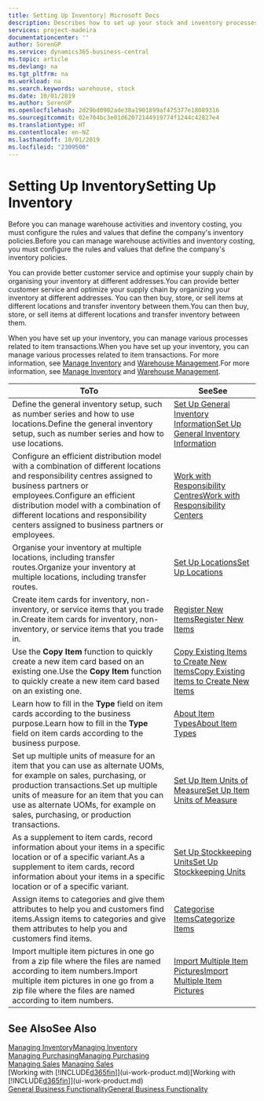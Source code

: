 ```yaml
---
title: Setting Up Inventory| Microsoft Docs
description: Describes how to set up your stock and inventory processes, including transfer routes and locations, such as warehouses.
services: project-madeira
documentationcenter: ''
author: SorenGP
ms.service: dynamics365-business-central
ms.topic: article
ms.devlang: na
ms.tgt_pltfrm: na
ms.workload: na
ms.search.keywords: warehouse, stock
ms.date: 10/01/2019
ms.author: SorenGP
ms.openlocfilehash: 2d29bd0902ade38a1901899af475377e18089316
ms.sourcegitcommit: 02e704bc3e01d62072144919774f1244c42827e4
ms.translationtype: HT
ms.contentlocale: en-NZ
ms.lasthandoff: 10/01/2019
ms.locfileid: "2309500"
---
```

# <a name="setting-up-inventory"></a><span data-ttu-id="e5353-103">Setting Up Inventory</span><span class="sxs-lookup"><span data-stu-id="e5353-103">Setting Up Inventory</span></span>
<span data-ttu-id="e5353-104">Before you can manage warehouse activities and inventory costing, you must configure the rules and values that define the company's inventory policies.</span><span class="sxs-lookup"><span data-stu-id="e5353-104">Before you can manage warehouse activities and inventory costing, you must configure the rules and values that define the company's inventory policies.</span></span>

<span data-ttu-id="e5353-105">You can provide better customer service and optimise your supply chain by organising your inventory at different addresses.</span><span class="sxs-lookup"><span data-stu-id="e5353-105">You can provide better customer service and optimize your supply chain by organizing your inventory at different addresses.</span></span> <span data-ttu-id="e5353-106">You can then buy, store, or sell items at different locations and transfer inventory between them.</span><span class="sxs-lookup"><span data-stu-id="e5353-106">You can then buy, store, or sell items at different locations and transfer inventory between them.</span></span>

<span data-ttu-id="e5353-107">When you have set up your inventory, you can manage various processes related to item transactions.</span><span class="sxs-lookup"><span data-stu-id="e5353-107">When you have set up your inventory, you can manage various processes related to item transactions.</span></span> <span data-ttu-id="e5353-108">For more information, see [Manage Inventory](inventory-manage-inventory.md) and [Warehouse Management](warehouse-manage-warehouse.md).</span><span class="sxs-lookup"><span data-stu-id="e5353-108">For more information, see [Manage Inventory](inventory-manage-inventory.md) and [Warehouse Management](warehouse-manage-warehouse.md).</span></span>

| <span data-ttu-id="e5353-109">To</span><span class="sxs-lookup"><span data-stu-id="e5353-109">To</span></span> | <span data-ttu-id="e5353-110">See</span><span class="sxs-lookup"><span data-stu-id="e5353-110">See</span></span> |
| --- | --- |
| <span data-ttu-id="e5353-111">Define the general inventory setup, such as number series and how to use locations.</span><span class="sxs-lookup"><span data-stu-id="e5353-111">Define the general inventory setup, such as number series and how to use locations.</span></span> |[<span data-ttu-id="e5353-112">Set Up General Inventory Information</span><span class="sxs-lookup"><span data-stu-id="e5353-112">Set Up General Inventory Information</span></span>](inventory-how-setup-general.md) |
|<span data-ttu-id="e5353-113">Configure an efficient distribution model with a combination of different locations and responsibility centres assigned to business partners or employees.</span><span class="sxs-lookup"><span data-stu-id="e5353-113">Configure an efficient distribution model with a combination of different locations and responsibility centers assigned to business partners or employees.</span></span>|[<span data-ttu-id="e5353-114">Work with Responsibility Centres</span><span class="sxs-lookup"><span data-stu-id="e5353-114">Work with Responsibility Centers</span></span>](inventory-responsibility-centers.md)|
| <span data-ttu-id="e5353-115">Organise your inventory at multiple locations, including transfer routes.</span><span class="sxs-lookup"><span data-stu-id="e5353-115">Organize your inventory at multiple locations, including transfer routes.</span></span> |[<span data-ttu-id="e5353-116">Set Up Locations</span><span class="sxs-lookup"><span data-stu-id="e5353-116">Set Up Locations</span></span>](inventory-how-register-new-items.md) |
| <span data-ttu-id="e5353-117">Create item cards for inventory, non-inventory, or service items that you trade in.</span><span class="sxs-lookup"><span data-stu-id="e5353-117">Create item cards for inventory, non-inventory, or service items that you trade in.</span></span> |[<span data-ttu-id="e5353-118">Register New Items</span><span class="sxs-lookup"><span data-stu-id="e5353-118">Register New Items</span></span>](inventory-how-register-new-items.md) |
|<span data-ttu-id="e5353-119">Use the **Copy Item** function to quickly create a new item card based on an existing one.</span><span class="sxs-lookup"><span data-stu-id="e5353-119">Use the **Copy Item** function to quickly create a new item card based on an existing one.</span></span>|[<span data-ttu-id="e5353-120">Copy Existing Items to Create New Items</span><span class="sxs-lookup"><span data-stu-id="e5353-120">Copy Existing Items to Create New Items</span></span>](inventory-how-copy-items.md)|
|<span data-ttu-id="e5353-121">Learn how to fill in the **Type** field on item cards according to the business purpose.</span><span class="sxs-lookup"><span data-stu-id="e5353-121">Learn how to fill in the **Type** field on item cards according to the business purpose.</span></span>|[<span data-ttu-id="e5353-122">About Item Types</span><span class="sxs-lookup"><span data-stu-id="e5353-122">About Item Types</span></span>](inventory-about-item-types.md)|
|<span data-ttu-id="e5353-123">Set up multiple units of measure for an item that you can use as alternate UOMs, for example on sales, purchasing, or production transactions.</span><span class="sxs-lookup"><span data-stu-id="e5353-123">Set up multiple units of measure for an item that you can use as alternate UOMs, for example on sales, purchasing, or production transactions.</span></span>|[<span data-ttu-id="e5353-124">Set Up Item Units of Measure</span><span class="sxs-lookup"><span data-stu-id="e5353-124">Set Up Item Units of Measure</span></span>](inventory-how-setup-units-of-measure.md)|
|<span data-ttu-id="e5353-125">As a supplement to item cards, record information about your items in a specific location or of a specific variant.</span><span class="sxs-lookup"><span data-stu-id="e5353-125">As a supplement to item cards, record information about your items in a specific location or of a specific variant.</span></span>|[<span data-ttu-id="e5353-126">Set Up Stockkeeping Units</span><span class="sxs-lookup"><span data-stu-id="e5353-126">Set Up Stockkeeping Units</span></span>](inventory-how-to-set-up-stockkeeping-units.md)|
| <span data-ttu-id="e5353-127">Assign items to categories and give them attributes to help you and customers find items.</span><span class="sxs-lookup"><span data-stu-id="e5353-127">Assign items to categories and give them attributes to help you and customers find items.</span></span> |[<span data-ttu-id="e5353-128">Categorise Items</span><span class="sxs-lookup"><span data-stu-id="e5353-128">Categorize Items</span></span>](inventory-how-categorize-items.md) |
|<span data-ttu-id="e5353-129">Import multiple item pictures in one go from a zip file where the files are named according to item numbers.</span><span class="sxs-lookup"><span data-stu-id="e5353-129">Import multiple item pictures in one go from a zip file where the files are named according to item numbers.</span></span>|[<span data-ttu-id="e5353-130">Import Multiple Item Pictures</span><span class="sxs-lookup"><span data-stu-id="e5353-130">Import Multiple Item Pictures</span></span>](inventory-how-import-item-pictures.md)|

## <a name="see-also"></a><span data-ttu-id="e5353-131">See Also</span><span class="sxs-lookup"><span data-stu-id="e5353-131">See Also</span></span>
[<span data-ttu-id="e5353-132">Managing Inventory</span><span class="sxs-lookup"><span data-stu-id="e5353-132">Managing Inventory</span></span>](inventory-manage-inventory.md)  
[<span data-ttu-id="e5353-133">Managing Purchasing</span><span class="sxs-lookup"><span data-stu-id="e5353-133">Managing Purchasing</span></span>](purchasing-manage-purchasing.md)  
<span data-ttu-id="e5353-134">[Managing Sales](sales-manage-sales.md)  </span><span class="sxs-lookup"><span data-stu-id="e5353-134">[Managing Sales](sales-manage-sales.md)  </span></span>  
<span data-ttu-id="e5353-135">[Working with [!INCLUDE[d365fin](includes/d365fin_md.md)]](ui-work-product.md)</span><span class="sxs-lookup"><span data-stu-id="e5353-135">[Working with [!INCLUDE[d365fin](includes/d365fin_md.md)]](ui-work-product.md)</span></span>  
[<span data-ttu-id="e5353-136">General Business Functionality</span><span class="sxs-lookup"><span data-stu-id="e5353-136">General Business Functionality</span></span>](ui-across-business-areas.md)
